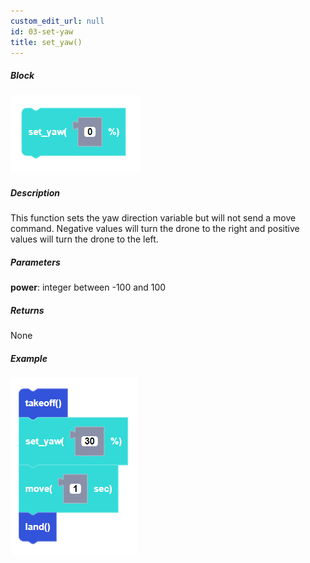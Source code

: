 ```yaml
---
custom_edit_url: null
id: 03-set-yaw
title: set_yaw()
---
```


##### Block

![set yaw block image](set_yaw.PNG)

##### Description

This function sets the yaw direction variable but will not send a move command. Negative values will turn the drone to the right and positive values will turn the drone to the left.

##### Parameters
**power**: integer between -100 and 100 <br /> 

##### Returns

None

##### Example

![set yaw example](set_yaw_example.PNG)
